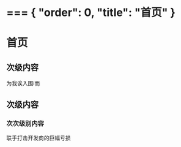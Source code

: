===
{
    "order": 0,
    "title": "首页"
}
===

# 首页

## 次级内容
为我诶入围i而

## 次级内容
### 次次级别内容
联手打击开发商的巨幅亏损